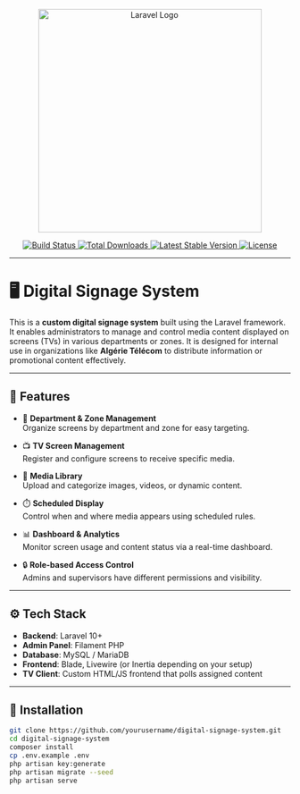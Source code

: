 <p align="center">
  <a href="https://laravel.com" target="_blank">
    <img src="https://raw.githubusercontent.com/laravel/art/master/logo-lockup/5%20SVG/2%20CMYK/1%20Full%20Color/laravel-logolockup-cmyk-red.svg" width="400" alt="Laravel Logo">
  </a>
</p>

<p align="center">
  <a href="https://github.com/laravel/framework/actions">
    <img src="https://github.com/laravel/framework/workflows/tests/badge.svg" alt="Build Status">
  </a>
  <a href="https://packagist.org/packages/laravel/framework">
    <img src="https://img.shields.io/packagist/dt/laravel/framework" alt="Total Downloads">
  </a>
  <a href="https://packagist.org/packages/laravel/framework">
    <img src="https://img.shields.io/packagist/v/laravel/framework" alt="Latest Stable Version">
  </a>
  <a href="https://packagist.org/packages/laravel/framework">
    <img src="https://img.shields.io/packagist/l/laravel/framework" alt="License">
  </a>
</p>

---

# 🖥️ Digital Signage System

This is a **custom digital signage system** built using the Laravel framework. It enables administrators to manage and control media content displayed on screens (TVs) in various departments or zones. It is designed for internal use in organizations like **Algérie Télécom** to distribute information or promotional content effectively.

---

## 📌 Features

- 🎯 **Department & Zone Management**  
  Organize screens by department and zone for easy targeting.

- 📺 **TV Screen Management**  
  Register and configure screens to receive specific media.

- 📂 **Media Library**  
  Upload and categorize images, videos, or dynamic content.

- ⏱️ **Scheduled Display**  
  Control when and where media appears using scheduled rules.

- 📊 **Dashboard & Analytics**  
  Monitor screen usage and content status via a real-time dashboard.

- 🔒 **Role-based Access Control**  
  Admins and supervisors have different permissions and visibility.

---

## ⚙️ Tech Stack

- **Backend**: Laravel 10+
- **Admin Panel**: Filament PHP
- **Database**: MySQL / MariaDB
- **Frontend**: Blade, Livewire (or Inertia depending on your setup)
- **TV Client**: Custom HTML/JS frontend that polls assigned content

---

## 🚀 Installation

```bash
git clone https://github.com/yourusername/digital-signage-system.git
cd digital-signage-system
composer install
cp .env.example .env
php artisan key:generate
php artisan migrate --seed
php artisan serve

